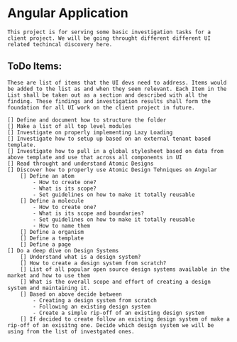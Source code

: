 # Angular Application

    This project is for serving some basic investigation tasks for a client project. We will be going throught different different UI related techincal discovery here.

## ToDo Items:

    These are list of items that the UI devs need to address. Items would be added to the list as and when they seem relevant. Each Item in the List shall be taken out as a section and described with all the finding. These findings and investigation results shall form the foundation for all UI work on the client project in future.

    [] Define and document how to structure the folder 
    [] Make a list of all top level modules
    [] Investigate on properly implementing Lazy Loading
    [] Investigate how to setup up based on an external tenant based template.
    [] Investigate how to pull in a global stylesheet based on data from above template and use that across all components in UI
    [] Read throught and understand Atomic Designs 
    [] Discover how to properly use Atomic Design Tehniques on Angular
        [] Define an atom
            - How to create one?
            - What is its scope?
            - Set guidelines on how to make it totally reusable
        [] Define a molecule
            - How to create one?
            - What is its scope and boundaries?
            - Set guidelines on how to make it totally reusable
            - How to name them
        [] Define a organism
        [] Define a template
        [] Define a page
    [] Do a deep dive on Design Systems
        [] Understand what is a design system?
        [] How to create a design system from scratch?
        [] List of all popular open source design systems available in the market and how to use them
        [] What is the overall scope and effort of creating a design system and maintaining it.
        [] Based on above decide between
            - Creating a design system from scratch
            - Following an existing design system
            - Create a simple rip-off of an existing design system
        [] If decided to create follow an existing design system of make a rip-off of an exisitng one. Decide which design system we will be using from the list of investgated ones.

            
